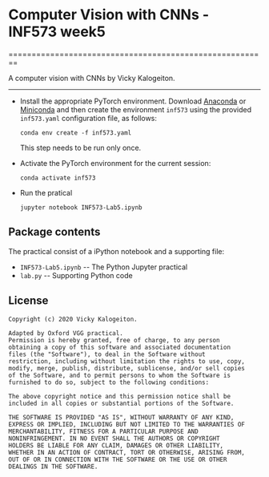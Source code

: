 # Computer Vision with CNNs - INF573 week5
========================================================

A computer vision with CNNs by Vicky Kalogeiton. 

-------------------------------------------

*   Install the appropriate PyTorch environment. Download [Anaconda](https://www.anaconda.com/download/) or [Miniconda](https://conda.io/miniconda.html) and then create the environment `inf573` using the provided `inf573.yaml` configuration file, as follows:

        conda env create -f inf573.yaml

    This step needs to be run only once.

*   Activate the PyTorch environment for the current session:

        conda activate inf573

*   Run the pratical

        jupyter notebook INF573-Lab5.ipynb

Package contents
----------------

The practical consist of a iPython notebook and a supporting file:

* `INF573-Lab5.ipynb` -- The Python Jupyter practical
* `lab.py` -- Supporting Python code

License
-------

    Copyright (c) 2020 Vicky Kalogeiton.
    
    Adapted by Oxford VGG practical.  
    Permission is hereby granted, free of charge, to any person
    obtaining a copy of this software and associated documentation
    files (the "Software"), to deal in the Software without
    restriction, including without limitation the rights to use, copy,
    modify, merge, publish, distribute, sublicense, and/or sell copies
    of the Software, and to permit persons to whom the Software is
    furnished to do so, subject to the following conditions:
    
    The above copyright notice and this permission notice shall be
    included in all copies or substantial portions of the Software.
    
    THE SOFTWARE IS PROVIDED "AS IS", WITHOUT WARRANTY OF ANY KIND,
    EXPRESS OR IMPLIED, INCLUDING BUT NOT LIMITED TO THE WARRANTIES OF
    MERCHANTABILITY, FITNESS FOR A PARTICULAR PURPOSE AND
    NONINFRINGEMENT. IN NO EVENT SHALL THE AUTHORS OR COPYRIGHT
    HOLDERS BE LIABLE FOR ANY CLAIM, DAMAGES OR OTHER LIABILITY,
    WHETHER IN AN ACTION OF CONTRACT, TORT OR OTHERWISE, ARISING FROM,
    OUT OF OR IN CONNECTION WITH THE SOFTWARE OR THE USE OR OTHER
    DEALINGS IN THE SOFTWARE.
